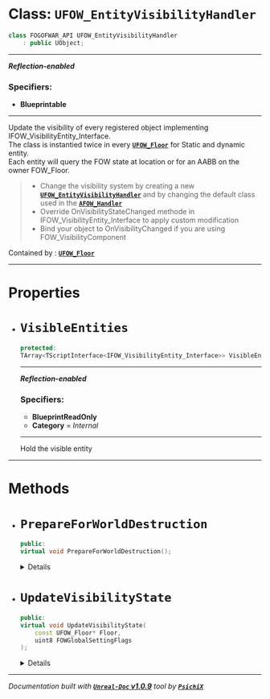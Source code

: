 # **Class: `UFOW_EntityVisibilityHandler`**

```cpp
class FOGOFWAR_API UFOW_EntityVisibilityHandler
    : public UObject;
```

---

**_Reflection-enabled_**

### Specifiers:
- **Blueprintable**

---

Update the visibility of every registered object implementing IFOW_VisibilityEntity_Interface.<br />
The class is instantied twice in every [**`UFOW_Floor`**](/reference/classes/UFOW_Floor.md) for Static and dynamic entity.<br />
Each entity will query the FOW state at location or for an AABB on the owner FOW_Floor.<br />

> - Change the visibility system by creating a new [**`UFOW_EntityVisibilityHandler`**](/reference/classes/UFOW_EntityVisibilityHandler.md) and by changing the default class used in the [**`AFOW_Handler`**](/reference/classes/AFOW_Handler.md)
> - Override OnVisibilityStateChanged methode in IFOW_VisibilityEntity_Interface to apply custom modification
> - Bind your object to OnVisibilityChanged if you are using FOW_VisibilityComponent

Contained by : [**`UFOW_Floor`**](/reference/classes/UFOW_Floor.md)

---

# **Properties**

* # __`VisibleEntities`__

    ```cpp
    protected:
    TArray<TScriptInterface<IFOW_VisibilityEntity_Interface>> VisibleEntities;
    ```
    
    ---
    
    **_Reflection-enabled_**
    
    ### Specifiers:
    - **BlueprintReadOnly**
    - **Category** = _Internal_
    
    ---
    
    Hold the visible entity
    



---

# **Methods**

* # __`PrepareForWorldDestruction`__

    ```cpp
    public:
    virtual void PrepareForWorldDestruction();
    ```
    
    <details>
    
    ---
    
    **_Reflection-enabled_**
    
    ### Specifiers:
    - **BlueprintCallable**
    - **Category** = _Core_
    
    ---
    
    Call before the world destruction to prevent all Remove or Add operation
    
    </details>
    

* # __`UpdateVisibilityState`__

    ```cpp
    public:
    virtual void UpdateVisibilityState(
        const UFOW_Floor* Floor,
        uint8 FOWGlobalSettingFlags
    );
    ```
    
    <details>
    
    ---
    
    **_Reflection-enabled_**
    
    ### Specifiers:
    - **BlueprintCallable**
    - **Category** = _Core_
    
    ---
    
    Update the visibility state of all registered entity
    
    ---
    
    # **Arguments**
    
    * ## __`Floor`__
    
        ```cpp
        const UFOW_Floor* Floor
        ```
        
        
        
    
    * ## __`FOWGlobalSettingFlags`__
    
        ```cpp
        uint8 FOWGlobalSettingFlags
        ```
        
        
        
    
    
    
    </details>
    




---
_Documentation built with [**`Unreal-Doc` v1.0.9**](https://github.com/PsichiX/unreal-doc) tool by [**`PsichiX`**](https://github.com/PsichiX)_